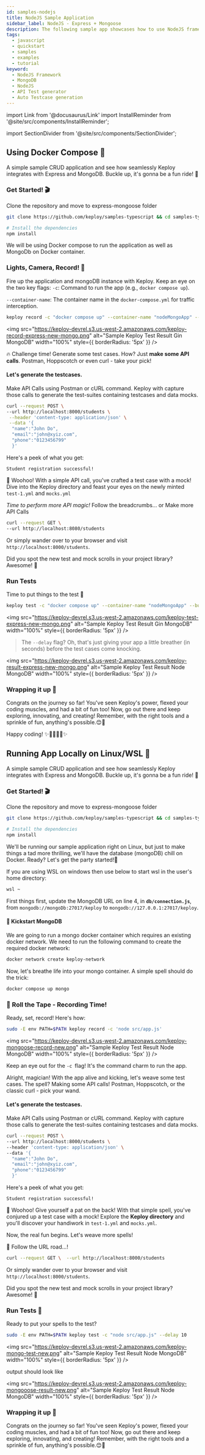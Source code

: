 ```yaml
---
id: samples-nodejs
title: NodeJS Sample Application
sidebar_label: NodeJS - Express + Mongoose
description: The following sample app showcases how to use NodeJS framework and the Keploy Platform.
tags:
  - javascript
  - quickstart
  - samples
  - examples
  - tutorial
keyword:
  - NodeJS Framework
  - MongoDB
  - NodeJS
  - API Test generator
  - Auto Testcase generation
---
```


import Link from '@docusaurus/Link'
import InstallReminder from '@site/src/components/InstallReminder';

import SectionDivider from '@site/src/components/SectionDivider';

## Using Docker Compose 🐳

A simple sample CRUD application and see how seamlessly Keploy integrates with Express and MongoDB. Buckle up, it's gonna be a fun ride! 🎢

<InstallReminder />

### Get Started! 🎬

Clone the repository and move to express-mongoose folder

```bash
git clone https://github.com/keploy/samples-typescript && cd samples-typescript/express-mongoose

# Install the dependencies
npm install
```

We will be using Docker compose to run the application as well as MongoDb on Docker container.

### Lights, Camera, Record! 🎥

Fire up the application and mongoDB instance with Keploy. Keep an eye on the two key flags:
`-c`: Command to run the app (e.g., `docker compose up`).

`--container-name`: The container name in the `docker-compose.yml` for traffic interception.

```bash
keploy record -c "docker compose up" --container-name "nodeMongoApp" --build-delay 50
```


<img src="https://keploy-devrel.s3.us-west-2.amazonaws.com/keploy-record-express-new-mongo.png" alt="Sample Keploy Test Result Gin MongoDB" width="100%" style={{ borderRadius: '5px' }} />



🔥 Challenge time! Generate some test cases. How? Just **make some API calls**. Postman, Hoppscotch or even curl - take your pick!

#### Let's generate the testcases.

Make API Calls using Postman or cURL command. Keploy with capture those calls to generate the test-suites containing testcases and data mocks.

```bash
curl --request POST \
--url http://localhost:8000/students \
 --header 'content-type: application/json' \
 --data '{
  "name":"John Do",
  "email":"john@xyiz.com",
  "phone":"0123456799"
  }'
```

Here's a peek of what you get:

```
Student registration successful!
```

🎉 Woohoo! With a simple API call, you've crafted a test case with a mock! Dive into the Keploy directory and feast your eyes on the newly minted `test-1.yml` and `mocks.yml`

_Time to perform more API magic!_
Follow the breadcrumbs... or Make more API Calls

```bash
curl --request GET \
--url http://localhost:8080/students
```

Or simply wander over to your browser and visit `http://localhost:8000/students`.

Did you spot the new test and mock scrolls in your project library? Awesome! 👏

### Run Tests

Time to put things to the test 🧪

```bash
keploy test -c "docker compose up" --container-name "nodeMongoApp" --build-delay 50 --delay 10
```

<img src="https://keploy-devrel.s3.us-west-2.amazonaws.com/keploy-test-express-new-mongo.png" alt="Sample Keploy Test Result Gin MongoDB" width="100%" style={{ borderRadius: '5px' }} />


> The `--delay` flag? Oh, that's just giving your app a little breather (in seconds) before the test cases come knocking.

<img src="https://keploy-devrel.s3.us-west-2.amazonaws.com/keploy-result-express-new-mongo.png" alt="Sample Keploy Test Result Node MongoDB" width="100%" style={{ borderRadius: '5px' }} />

### Wrapping it up 🎉

Congrats on the journey so far! You've seen Keploy's power, flexed your coding muscles, and had a bit of fun too! Now, go out there and keep exploring, innovating, and creating! Remember, with the right tools and a sprinkle of fun, anything's possible.😊🚀

Happy coding! ✨👩‍💻👨‍💻✨

<SectionDivider />

## Running App Locally on Linux/WSL 🐧

A simple sample CRUD application and see how seamlessly Keploy integrates with Express and MongoDB. Buckle up, it's gonna be a fun ride! 🎢

<InstallReminder />

### Get Started! 🎬

Clone the repository and move to express-mongoose folder

```bash
git clone https://github.com/keploy/samples-typescript && cd samples-typescript/express-mongoose

# Install the dependencies
npm install
```

We'll be running our sample application right on Linux, but just to make things a tad more thrilling, we'll have the database (mongoDB) chill on Docker. Ready? Let's get the party started!🎉

If you are using WSL on windows then use below to start wsl in the user's home directory:

```bash
wsl ~
```

First things first, update the MongoDB URL on line 4, in **`db/connection.js`**, from `mongodb://mongoDb:27017/keploy` to `mongodb://127.0.0.1:27017/keploy`.

#### 🍃 Kickstart MongoDB

We are going to run a mongo docker container which requires an existing docker network. We need to run the following command to create the required docker network:

```bash
docker network create keploy-network
```

Now, let's breathe life into your mongo container. A simple spell should do the trick:

```bash
docker compose up mongo
```

### 📼 Roll the Tape - Recording Time!

Ready, set, record! Here's how:

```bash
sudo -E env PATH=$PATH keploy record -c 'node src/app.js'
```

<img src="https://keploy-devrel.s3.us-west-2.amazonaws.com/keploy-mongoose-record-new.png" alt="Sample Keploy Test Result Node MongoDB" width="100%" style={{ borderRadius: '5px' }} />


Keep an eye out for the `-c `flag! It's the command charm to run the app.


Alright, magician! With the app alive and kicking, let's weave some test cases. The spell? Making some API calls! Postman, Hoppscotch, or the classic curl - pick your wand.

#### Let's generate the testcases.

Make API Calls using Postman or cURL command. Keploy with capture those calls to generate the test-suites containing testcases and data mocks.

```bash
curl --request POST \
--url http://localhost:8000/students \
--header 'content-type: application/json' \
--data '{
  "name":"John Do",
  "email":"john@xyiz.com",
  "phone":"0123456799"
  }'
```

Here's a peek of what you get:

```
Student registration successful!
```

🎉 Woohoo! Give yourself a pat on the back! With that simple spell, you've conjured up a test case with a mock! Explore the **Keploy directory** and you'll discover your handiwork in `test-1.yml` and `mocks.yml`.

Now, the real fun begins. Let's weave more spells!

🚀 Follow the URL road...!

```bash
curl --request GET \  --url http://localhost:8000/students
```

Or simply wander over to your browser and visit `http://localhost:8000/students`.

Did you spot the new test and mock scrolls in your project library? Awesome! 👏

### Run Tests 🏁

Ready to put your spells to the test?

```bash
sudo -E env PATH=$PATH keploy test -c "node src/app.js" --delay 10
```

<img src="https://keploy-devrel.s3.us-west-2.amazonaws.com/keploy-mongo-test-new.png" alt="Sample Keploy Test Result Node MongoDB" width="100%" style={{ borderRadius: '5px' }} />


output should look like

<img src="https://keploy-devrel.s3.us-west-2.amazonaws.com/keploy-mongooose-result-new.png" alt="Sample Keploy Test Result Node MongoDB" width="100%" style={{ borderRadius: '5px' }} />

### Wrapping it up 🎉

Congrats on the journey so far! You've seen Keploy's power, flexed your coding muscles, and had a bit of fun too! Now, go out there and keep exploring, innovating, and creating! Remember, with the right tools and a sprinkle of fun, anything's possible.😊🚀
